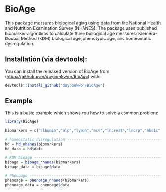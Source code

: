 
# BioAge

<!-- badges: start -->
<!-- badges: end -->

This package measures biological aging using data from the National Health and Nutrition Examination Survey (NHANES). The package uses published biomarker algorithms to calculate three biological age measures: Klemera-Doubal Method (KDM) biological age, phenotypic age, and homeostatic dysregulation.

## Installation (via devtools):

You can install the released version of BioAge from (https://github.com/dayoonkwon/BioAge) with:

``` r
devtools::install_github("dayoonkwon/BioAge")
```

## Example

This is a basic example which shows you how to solve a common problem:

``` r
library(BioAge)

biomarkers = c("albumin","alp","lymph","mcv","lncreat","lncrp","hba1c","wbc","rdw")

# homeostatic disregulation -----------------------------------------------
hd = hd_nhanes(biomarkers)
hd_data = hd$data

# KDM bioage --------------------------------------------------------------
bioage = bioage_nhanes(biomarkers)
bioage_data = bioage$data

# Phenoage ----------------------------------------------------------------
phenoage = phenoage_nhanes(biomarkers)
phenoage_data = phenoage$data

```

